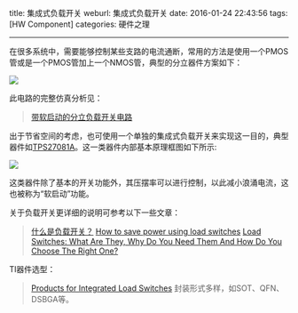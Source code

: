 title: 集成式负载开关
weburl: 集成式负载开关
date: 2016-01-24 22:43:56
tags: [HW Component]
categories: 硬件之理

---

在很多系统中，需要能够控制某些支路的电流通断，常用的方法是使用一个PMOS管或是一个PMOS管加上一个NMOS管，典型的分立器件方案如下：

<!--more-->

![](https://img.gaomf.cn/Circuit3757.b1.png-550x0.png?x-oss-process=image/resize,w_300)

此电路的完整仿真分析见：

> [带软启动的分立负载开关电路](/2017/05/05/Discrete_Load_Switch/)

出于节省空间的考虑，也可使用一个单独的集成式负载开关来实现这一目的，典型器件如[TPS27081A](http://www.ti.com/product/tps27081a)。这一类器件内部基本原理框图如下所示:

![](https://img.gaomf.cn/Circuit1780.b3.jpg-550x0.jpg?x-oss-process=image/resize,w_300)

这类器件除了基本的开关功能外，其压摆率可以进行控制，以此减小浪涌电流，这也被称为“软启动”功能。

关于负载开关更详细的说明可参考以下一些文章：
> [什么是负载开关？](http://www.deyisupport.com/blog/b/power_house/archive/2015/11/11/52182.aspx?sp_rid_pod4=MTE1NzI3NDI1MDQ1S0&sp_mid_pod4=50500000&detailID=20971220)
> [How to save power using load switches](https://e2e.ti.com/blogs_/b/analogwire/archive/2015/02/23/how-to-save-power-using-load-switches)
> [Load Switches: What Are They, Why Do You Need Them And How Do You Choose The Right One?](http://www.ti.com/lit/an/slva652/slva652.pdf)

TI器件选型：
> [Products for Integrated Load Switches](http://www.ti.com/lsds/ti/power-management/integrated-load-switches-products.page)
> 封装形式多样，如SOT、QFN、DSBGA等。
